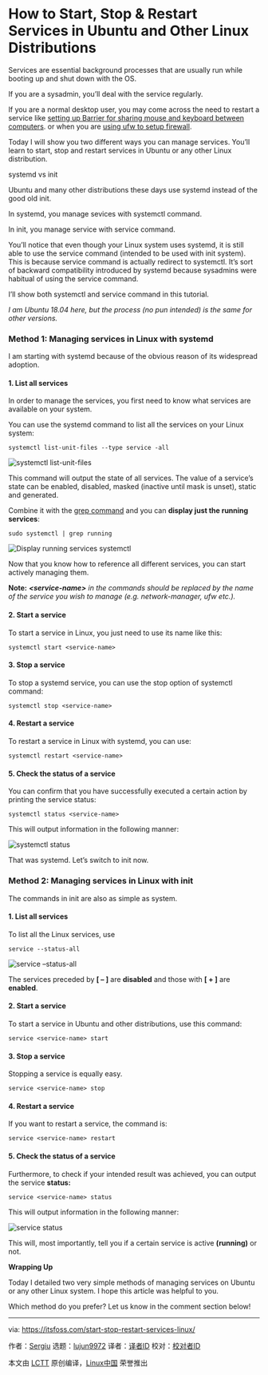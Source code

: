 [#]: collector: (lujun9972)
[#]: translator: (geekpi)
[#]: reviewer: ( )
[#]: publisher: ( )
[#]: url: ( )
[#]: subject: (How to Start, Stop & Restart Services in Ubuntu and Other Linux Distributions)
[#]: via: (https://itsfoss.com/start-stop-restart-services-linux/)
[#]: author: (Sergiu https://itsfoss.com/author/sergiu/)

How to Start, Stop & Restart Services in Ubuntu and Other Linux Distributions
======

Services are essential background processes that are usually run while booting up and shut down with the OS.

If you are a sysadmin, you’ll deal with the service regularly.

If you are a normal desktop user, you may come across the need to restart a service like [setting up Barrier for sharing mouse and keyboard between computers][1]. or when you are [using ufw to setup firewall][2].

Today I will show you two different ways you can manage services. You’ll learn to start, stop and restart services in Ubuntu or any other Linux distribution.

systemd vs init

Ubuntu and many other distributions these days use systemd instead of the good old init.

In systemd, you manage sevices with systemctl command.

In init, you manage service with service command.

You’ll notice that even though your Linux system uses systemd, it is still able to use the service command (intended to be used with init system). This is because service command is actually redirect to systemctl. It’s sort of backward compatibility introduced by systemd because sysadmins were habitual of using the service command.

I’ll show both systemctl and service command in this tutorial.

_I am Ubuntu 18.04 here, but the process (no pun intended) is the same for other versions._

### Method 1: Managing services in Linux with systemd

I am starting with systemd because of the obvious reason of its widespread adoption.

#### 1\. List all services

In order to manage the services, you first need to know what services are available on your system.

You can use the systemd command to list all the services on your Linux system:

```
systemctl list-unit-files --type service -all
```

![systemctl list-unit-files][3]

This command will output the state of all services. The value of a service’s state can be enabled, disabled, masked (inactive until mask is unset), static and generated.

Combine it with the [grep command][4] and you can **display just the running services**:

```
sudo systemctl | grep running
```

![Display running services systemctl][5]

Now that you know how to reference all different services, you can start actively managing them.

**Note:** ***&lt;service-***_**name&gt;**_ _in the commands should be replaced by the name of the service you wish to manage (e.g. network-manager, ufw etc.)._

#### **2\. Start a** service

To start a service in Linux, you just need to use its name like this:

```
systemctl start <service-name>
```

#### 3\. **Stop** a service

To stop a systemd service, you can use the stop option of systemctl command:

```
systemctl stop <service-name>
```

#### 4\. Re**start** a service

To restart a service in Linux with systemd, you can use:

```
systemctl restart <service-name>
```

#### 5\. Check the status of a service

You can confirm that you have successfully executed a certain action by printing the service status:

```
systemctl status <service-name>
```

This will output information in the following manner:

![systemctl status][6]

That was systemd. Let’s switch to init now.

### Method 2: Managing services in Linux with init

The commands in init are also as simple as system.

#### 1\. List all services

To list all the Linux services, use

```
service --status-all
```

![service –status-all][7]

The services preceded by **[ – ]** are **disabled** and those with **[ + ]** are **enabled**.

#### **2\. Start** a service

To start a service in Ubuntu and other distributions, use this command:

```
service <service-name> start
```

#### **3\. Stop** a service

Stopping a service is equally easy.

```
service <service-name> stop
```

#### 4\. Re**start** a service

If you want to restart a service, the command is:

```
service <service-name> restart
```

#### 5\. Check the status of a service

Furthermore, to check if your intended result was achieved, you can output the service ****status**:**

```
service <service-name> status
```

This will output information in the following manner:

![service status][8]

This will, most importantly, tell you if a certain service is active **(**running**)** or not.

**Wrapping Up**

Today I detailed two very simple methods of managing services on Ubuntu or any other Linux system. I hope this article was helpful to you.

Which method do you prefer? Let us know in the comment section below!

--------------------------------------------------------------------------------

via: https://itsfoss.com/start-stop-restart-services-linux/

作者：[Sergiu][a]
选题：[lujun9972][b]
译者：[译者ID](https://github.com/译者ID)
校对：[校对者ID](https://github.com/校对者ID)

本文由 [LCTT](https://github.com/LCTT/TranslateProject) 原创编译，[Linux中国](https://linux.cn/) 荣誉推出

[a]: https://itsfoss.com/author/sergiu/
[b]: https://github.com/lujun9972
[1]: https://itsfoss.com/keyboard-mouse-sharing-between-computers/
[2]: https://itsfoss.com/set-up-firewall-gufw/
[3]: https://i0.wp.com/itsfoss.com/wp-content/uploads/2019/12/systemctl_list_services.png?ssl=1
[4]: https://linuxhandbook.com/grep-command-examples/
[5]: https://i0.wp.com/itsfoss.com/wp-content/uploads/2019/12/systemctl_grep_running.jpg?ssl=1
[6]: https://i1.wp.com/itsfoss.com/wp-content/uploads/2019/12/systemctl_status.jpg?ssl=1
[7]: https://i0.wp.com/itsfoss.com/wp-content/uploads/2019/12/service_status_all.png?ssl=1
[8]: https://i0.wp.com/itsfoss.com/wp-content/uploads/2019/12/service_status.jpg?ssl=1
